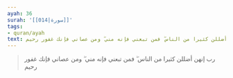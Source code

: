 ```yaml
---
ayah: 36
surah: '[[014|سورة]]'
tags:
- quran/ayah
text: رب إنهن أضللن كثيرا من الناس ۖ فمن تبعني فإنه مني ۖ ومن عصاني فإنك غفور رحيم
---
```

> رب إنهن أضللن كثيرا من الناس ۖ فمن تبعني فإنه مني ۖ ومن عصاني فإنك غفور رحيم
